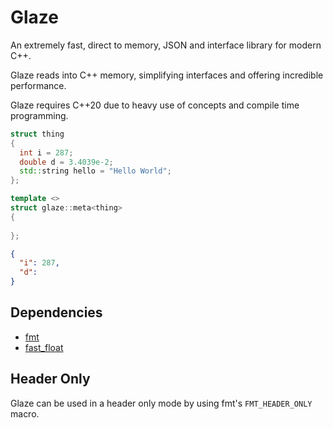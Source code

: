 # Glaze
An extremely fast, direct to memory, JSON and interface library for modern C++.

Glaze reads into C++ memory, simplifying interfaces and offering incredible performance.

Glaze requires C++20 due to heavy use of concepts and compile time programming.

```c++
struct thing
{
  int i = 287;
  double d = 3.4039e-2;
  std::string hello = "Hello World";
};

template <>
struct glaze::meta<thing>
{
  
};
```



```json
{
  "i": 287,
  "d": 
}
```



## Dependencies

- [fmt](https://github.com/fmtlib/fmt)
- [fast_float](https://github.com/fastfloat/fast_float)

## Header Only

Glaze can be used in a header only mode by using fmt's `FMT_HEADER_ONLY` macro.
